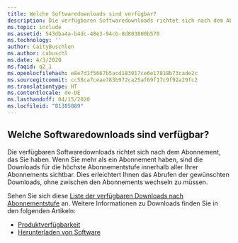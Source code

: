 ```yaml
---
title: Welche Softwaredownloads sind verfügbar?
description: Die verfügbaren Softwaredownloads richtet sich nach dem Abonnement, das Sie haben. Wenn Sie mehr als ein Abonnement haben, sind die Downloads für die...
ms.topic: include
ms.assetid: 543dba4a-b4dc-48e3-94cb-8d803800b570
ms.technology: ''
author: CaityBuschlen
ms.author: cabuschl
ms.date: 4/3/2020
ms.faqid: q2_1
ms.openlocfilehash: e8e7d1f5667b5acd183017ce6e17818b73cade2c
ms.sourcegitcommit: cc58ca7ceae783b972ca25af69f17c9f92a29fc2
ms.translationtype: HT
ms.contentlocale: de-DE
ms.lasthandoff: 04/15/2020
ms.locfileid: "81385889"
---
```

## <a name="what-software-downloads-are-available"></a>Welche Softwaredownloads sind verfügbar?

Die verfügbaren Softwaredownloads richtet sich nach dem Abonnement, das Sie haben. Wenn Sie mehr als ein Abonnement haben, sind die Downloads für die höchste Abonnementstufe innerhalb aller Ihrer Abonnements sichtbar. Dies erleichtert Ihnen das Abrufen der gewünschten Downloads, ohne zwischen den Abonnements wechseln zu müssen.

Sehen Sie sich diese [Liste der verfügbaren Downloads nach Abonnementstufe](https://download.microsoft.com/download/1/5/4/15454442-CF17-47B9-A65D-DF84EF88511B/Visual_Studio_by_Subscription_Level.xlsx) an. Weitere Informationen zu Downloads finden Sie in den folgenden Artikeln:

- [Produktverfügbarkeit](https://docs.microsoft.com/visualstudio/subscriptions/product-availability)
- [Herunterladen von Software](https://docs.microsoft.com/visualstudio/subscriptions/download-software)
